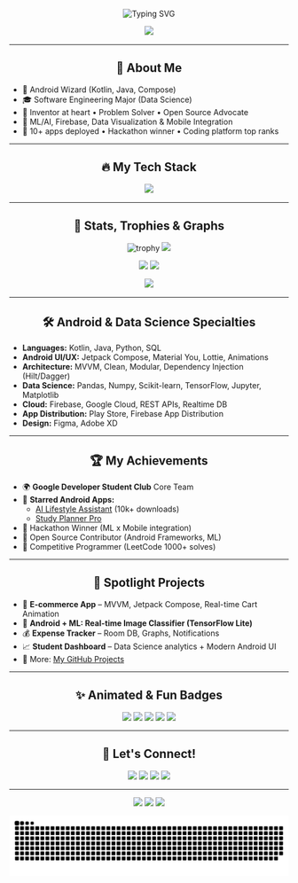 <!-- ব্যানার ও এ্যানিমেশন -->
<p align="center">
  <img src="https://readme-typing-svg.demolab.com?font=Fira+Code&weight=700&duration=4000&pause=700&color=4285F4&center=true&vCenter=true&width=700&lines=Hi,+I+am+Your+Name+%7C+Android+Magician;Google-level+Code+%E2%9C%85;Software+Engineering+-+Data+Science;Dreamer.+Doer.+Disruptor." alt="Typing SVG" />
</p>

<p align="center">
  <img src="https://media.giphy.com/media/h408T6Y5GfmXBKW62l/giphy.gif" width="220">
</p>

---

<h2 align="center">👑 About Me</h2>

- 📱 Android Wizard (Kotlin, Java, Compose)
- 🎓 Software Engineering Major (Data Science) 
- 🚀 Inventor at heart • Problem Solver • Open Source Advocate
- 🤖 ML/AI, Firebase, Data Visualization & Mobile Integration
- 🥇 10+ apps deployed • Hackathon winner • Coding platform top ranks

---

<h2 align="center">🔥 My Tech Stack</h2>
<p align="center">
  <img src="https://skillicons.dev/icons?i=kotlin,java,androidstudio,android,compose,python,git,firebase,tensorflow,jupyter,sql,sqlite,linux,vscode,figma,github,docker" />
</p>

---

<h2 align="center">🌟 Stats, Trophies & Graphs</h2>
<p align="center">
  <img height="200" src="https://github-profile-trophy.vercel.app/?username=YOUR_USERNAME&theme=onedark&column=7" alt="trophy"/>
  <img height="170" src="https://github-readme-streak-stats.herokuapp.com?user=YOUR_USERNAME&theme=monokai&hide_border=true"/>
</p>
<p align="center">
  <img height="165" src="https://github-readme-stats.vercel.app/api?username=YOUR_USERNAME&show_icons=true&theme=material-palenight"/>
  <img height="165" src="https://github-readme-stats.vercel.app/api/top-langs/?username=YOUR_USERNAME&layout=compact&theme=material-palenight"/>
</p>
<p align="center">
  <img src="https://github-readme-activity-graph.cyclic.app/graph?username=YOUR_USERNAME&theme=rogue"/>
</p>

---

<h2 align="center">🛠 Android & Data Science Specialties</h2>

- **Languages:** Kotlin, Java, Python, SQL
- **Android UI/UX:** Jetpack Compose, Material You, Lottie, Animations
- **Architecture:** MVVM, Clean, Modular, Dependency Injection (Hilt/Dagger)
- **Data Science:** Pandas, Numpy, Scikit-learn, TensorFlow, Jupyter, Matplotlib
- **Cloud:** Firebase, Google Cloud, REST APIs, Realtime DB
- **App Distribution:** Play Store, Firebase App Distribution
- **Design:** Figma, Adobe XD

---

<h2 align="center">🏆 My Achievements</h2>
<ul>
  <li>🌍 <b>Google Developer Student Club</b> Core Team</li>
  <li>📱 <b>Starred Android Apps:</b>
    <ul>
      <li><a href="#">AI Lifestyle Assistant</a> (10k+ downloads)</li>
      <li><a href="#">Study Planner Pro</a></li>
    </ul></li>
  <li>🥇 Hackathon Winner (ML x Mobile integration)</li>
  <li>🚩 Open Source Contributor (Android Frameworks, ML)</li>
  <li>🏅 Competitive Programmer (LeetCode 1000+ solves)</li>
</ul>

---

<h2 align="center">🚩 Spotlight Projects</h2>
<ul>
  <li>🛒 <b>E-commerce App</b> – MVVM, Jetpack Compose, Real-time Cart Animation</li>
  <li>🤖 <b>Android + ML: Real-time Image Classifier (TensorFlow Lite)</b></li>
  <li>💰 <b>Expense Tracker</b> – Room DB, Graphs, Notifications</li>
  <li>📈 <b>Student Dashboard</b> – Data Science analytics + Modern Android UI</li>
  <li>🔎 More: <a href="https://github.com/YOUR_USERNAME?tab=repositories">My GitHub Projects</a></li>
</ul>

---

<h2 align="center">✨ Animated & Fun Badges</h2>
<p align="center">
  <img src="https://img.shields.io/badge/Android-3DDC84?style=for-the-badge&logo=android&logoColor=white">
  <img src="https://img.shields.io/badge/AI/ML-Tensorflow:%20Sklearn-orange?style=for-the-badge">
  <img src="https://img.shields.io/badge/Open%20Source-❤️-green?style=for-the-badge" />
  <img src="https://img.shields.io/badge/Clean%20Architecture-%F0%9F%91%8C-informational?style=for-the-badge" />
  <img src="https://img.shields.io/badge/Collaboration-🤝-success?style=for-the-badge"/>
</p>

---

<h2 align="center">🤝 Let's Connect!</h2>
<p align="center">
  <a href="mailto:yourmail@gmail.com"><img src="https://img.shields.io/badge/Gmail-D14836?style=for-the-badge&logo=gmail&logoColor=white"></a>
  <a href="https://linkedin.com/in/YOUR_USERNAME"><img src="https://img.shields.io/badge/LinkedIn-0A66C2?style=for-the-badge&logo=Linkedin&logoColor=white"></a>
  <a href="https://twitter.com/YOUR_USERNAME"><img src="https://img.shields.io/badge/Twitter-1DA1F2?style=for-the-badge&logo=twitter&logoColor=white"></a>
  <a href="https://facebook.com/YOUR_USERNAME"><img src="https://img.shields.io/badge/Facebook-1877F2?style=for-the-badge&logo=facebook&logoColor=white"></a>
</p>

---

<p align="center">
  <img src="https://komarev.com/ghpvc/?username=YOUR_USERNAME&label=Profile%20views&color=0e75b6&style=flat" />
  <img src="https://img.shields.io/badge/Google%20Vibes-%F0%9F%8E%A8-orange?style=for-the-badge"/>
  <img src="https://img.shields.io/badge/Android%20Genius-%F0%9F%A4%96-brightgreen?style=for-the-badge"/>
</p>

<!-- Snake animation (fun!) -->
<p align="center">
  <img src="https://raw.githubusercontent.com/Platane/snk/output/github-contribution-grid-snake.svg"/>
</p>
